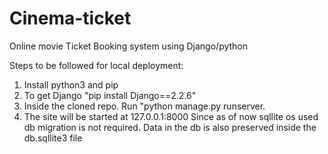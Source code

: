 # Cinema-ticket
Online movie Ticket Booking system using Django/python

Steps to be followed for local deployment:
1. Install python3 and pip
2. To get Django "pip install Django==2.2.6"
3. Inside the cloned repo. Run "python manage.py runserver.
4. The site will be started at 127.0.0.1:8000
Since as of now sqllite os used db migration is not required. Data in the db is also preserved inside the db.sqllite3 file
